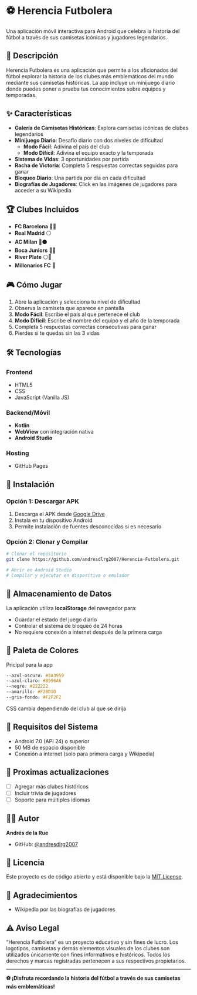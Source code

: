 # ⚽ Herencia Futbolera

Una aplicación móvil interactiva para Android que celebra la historia del fútbol a través de sus camisetas icónicas y jugadores legendarios.

## 📱 Descripción

Herencia Futbolera es una aplicación que permite a los aficionados del fútbol explorar la historia de los clubes más emblemáticos del mundo mediante sus camisetas históricas. La app incluye un minijuego diario donde puedes poner a prueba tus conocimientos sobre equipos y temporadas.

## ✨ Características

- **Galería de Camisetas Históricas**: Explora camisetas icónicas de clubes legendarios
- **Minijuego Diario**: Desafío diario con dos niveles de dificultad
  - **Modo Fácil**: Adivina el país del club
  - **Modo Difícil**: Adivina el equipo exacto y la temporada
- **Sistema de Vidas**: 3 oportunidades por partida
- **Racha de Victoria**: Completa 5 respuestas correctas seguidas para ganar
- **Bloqueo Diario**: Una partida por día en cada dificultad
- **Biografías de Jugadores**: Click en las imágenes de jugadores para acceder a su Wikipedia

## 🏆 Clubes Incluidos

- **FC Barcelona** 🔴🔵
- **Real Madrid** ⚪
- **AC Milan** 🔴⚫
- **Boca Juniors** 💙💛
- **River Plate** ⚪🔴
- **Millonarios FC** 💙

## 🎮 Cómo Jugar

1. Abre la aplicación y selecciona tu nivel de dificultad
2. Observa la camiseta que aparece en pantalla
3. **Modo Fácil**: Escribe el país al que pertenece el club
4. **Modo Difícil**: Escribe el nombre del equipo y el año de la temporada
5. Completa 5 respuestas correctas consecutivas para ganar
6. Pierdes si te quedas sin las 3 vidas

## 🛠️ Tecnologías

### Frontend
- HTML5
- CSS
- JavaScript (Vanilla JS)

### Backend/Móvil
- **Kotlin**
- **WebView** con integración nativa
- **Android Studio**

### Hosting
- GitHub Pages

## 🚀 Instalación

### Opción 1: Descargar APK
1. Descarga el APK desde [Google Drive](https://drive.google.com/file/d/157K7LcZ9-agI1Zl6GdrwQmWcrmm_iP9m/view?usp=sharing)
2. Instala en tu dispositivo Android
3. Permite instalación de fuentes desconocidas si es necesario

### Opción 2: Clonar y Compilar
```bash
# Clonar el repositorio
git clone https://github.com/andresdlrg2007/Herencia-Futbolera.git

# Abrir en Android Studio
# Compilar y ejecutar en dispositivo o emulador
```

## 💾 Almacenamiento de Datos

La aplicación utiliza **localStorage** del navegador para:
- Guardar el estado del juego diario
- Controlar el sistema de bloqueo de 24 horas
- No requiere conexión a internet después de la primera carga

## 🎨 Paleta de Colores
Pricipal para la app
```css
--azul-oscuro: #3A3959
--azul-claro: #8596A6
--negro: #222222
--amarillo: #F2BD1D
--gris-fondo: #F2F2F2
```
CSS cambia dependiendo del club al que se dirija

## 📱 Requisitos del Sistema

- Android 7.0 (API 24) o superior
- 50 MB de espacio disponible
- Conexión a internet (solo para primera carga y Wikipedia)

## 📝 Proximas actualizaciones

- [ ] Agregar más clubes históricos
- [ ] Incluir trivia de jugadores
- [ ] Soporte para múltiples idiomas

## 👨‍💻 Autor

**Andrés de la Rue**
- GitHub: [@andresdlrg2007](https://github.com/andresdlrg2007)

## 📄 Licencia

Este proyecto es de código abierto y está disponible bajo la [MIT License](./License).

## 🙏 Agradecimientos

- Wikipedia por las biografías de jugadores

## ⚠️ Aviso Legal
“Herencia Futbolera” es un proyecto educativo y sin fines de lucro.
Los logotipos, camisetas y demás elementos visuales de los clubes son utilizados únicamente con fines informativos e históricos.
Todos los derechos y marcas registradas pertenecen a sus respectivos propietarios.



---

**⚽ ¡Disfruta recordando la historia del fútbol a través de sus camisetas más emblemáticas!**
